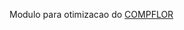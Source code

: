 Modulo para otimizacao do <a href="https://github.com/DanielGMantuan/TCC-AlocacaoOtimizadaDeFacilidades">COMPFLOR</a>
